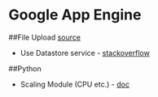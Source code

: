 Google App Engine
===

##File Upload
[source](http://stackoverflow.com/questions/2422468/how-to-upload-files-to-server-using-jsp-servlet/2424824#2424824)

* Use Datastore service - [stackoverflow](http://stackoverflow.com/a/1514314)

##Python

* Scaling Module (CPU etc.) - [doc](https://developers.google.com/appengine/docs/python/modules/)